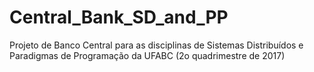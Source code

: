 # Central_Bank_SD_and_PP
Projeto de Banco Central para as disciplinas de Sistemas Distribuídos e Paradigmas de Programação da UFABC (2o quadrimestre de 2017)
